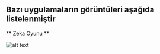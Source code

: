 ## Bazı uygulamaların görüntüleri aşağıda listelenmiştir


** Zeka Oyunu **

![alt text](https://jetmaster505777645.files.wordpress.com/2021/05/screenshot_20200104-111535_zekaoyunu.jpg?resize=107%2C107)
